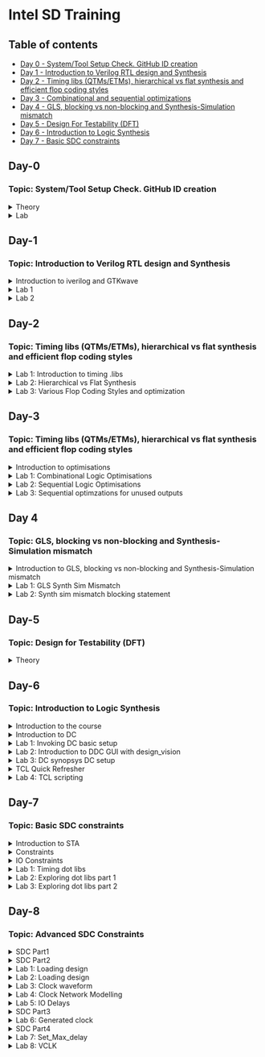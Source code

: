 # Intel SD Training

## Table of contents

* [ Day 0 - System/Tool Setup Check. GitHub ID creation ](https://github.com/nurnazahah/sd-training/blob/main/readme.md#day-0)
* [ Day 1 - Introduction to Verilog RTL design and Synthesis ](https://github.com/nurnazahah/sd-training/blob/main/readme.md#day-1)
* [ Day 2 - Timing libs (QTMs/ETMs), hierarchical vs flat synthesis and efficient flop coding styles ](https://github.com/nurnazahah/sd-training/blob/main/readme.md#day-2)
* [ Day 3 - Combinational and sequential optimizations ](https://github.com/nurnazahah/sd-training/blob/main/readme.md#day-3)
* [ Day 4 - GLS, blocking vs non-blocking and Synthesis-Simulation mismatch ](https://github.com/nurnazahah/sd-training/blob/main/readme.md#day-4)
* [ Day 5 - Design For Testability (DFT) ](https://github.com/nurnazahah/sd-training/blob/main/readme.md#day-5)
* [ Day 6 - Introduction to Logic Synthesis ](https://github.com/nurnazahah/sd-training/blob/main/readme.md#day-6)
* [ Day 7 - Basic SDC constraints](https://github.com/nurnazahah/sd-training/blob/main/readme.md#day-7)

## Day-0

### Topic: System/Tool Setup Check. GitHub ID creation

<details>
  <summary>Theory</summary>
 

### Theory

**What is package?**

It is the material that contains semiconductor device attached with a die using wire bonding. The chip is also correlated with the pads, core, macros and foundry IPs.

**Example of the package structure**

![image](https://user-images.githubusercontent.com/118953917/203911782-55c10619-7900-404e-9775-ef5f0ba97625.png)

**Pad**: surface mount of pins connected

**Core**: all NMOS and PMOS are in the core area

**Macros**: protocol to transfer data using simple codes and can be found online

**Foundry IPs**: has specific functionality and cannot be found online

###############################################################################################

**Communication of Software and Hardware**

Undergo synthesis process which convert software’s instructions in HLL to machine language in binary format

Software (HLL) -> System software (assembly language) -> Hardware (machine language)

![image](https://user-images.githubusercontent.com/118953917/203914970-87aa56d5-4e03-408d-8745-709810468620.png)

</details>

<details>
  <summary>Lab</summary>
 
### Lab
 
**Lab Result**

This is my first repository

![day0lab](https://user-images.githubusercontent.com/118953917/205441391-ee1d548a-1eb0-48d3-a22e-080881c0d0d9.JPG)
</details>


## Day-1 

### Topic: Introduction to Verilog RTL design and Synthesis
<details>
  <summary>Introduction to iverilog and GTKwave</summary>


### Introduction to iverilog and GTKwave

**What is simulator?**
* Tool used for checking design.

**What is RTL (Register Transfer Level)?**
* Implementation of the specifications where specifications need to be verified by simulating the design.
* Tool used: iVerilog

**Design**: Actual verilog code or the set of of verilog codes to meet the required specifications.

**Test bench**: Setup to apply stimulus/test vectors into the design to check its functionality as well as checking whether the design is obeying the required specifications or not.

**How simulator works?**
* Looks for changes in the input signals in which simulator is looking for changes in the values of the inputs.
* Output is evaluated based upon the changes in the input. If there is no change in the input, hence there is no change in the output.

![image](https://user-images.githubusercontent.com/118953917/205529453-f55fd8dc-02ba-4d61-8454-49294cf4c2fc.png)

*notes: Design may have one or more primary input/output. Test bench doesn't have primary input/output.

**iVerilog based simulation flow**

![image](https://user-images.githubusercontent.com/118953917/205529661-03507326-a34a-4a8e-8c28-f357ad5c721d.png)
</details>
  
<details>
  <summary>Lab 1</summary> 

**Lab 1 Introduction to iverilog and GTKwave**

Clone the github.
*	git clone https://github.com/kunalg123/sky130RTLDesignAndSynthesisWorkshop.git

![day1labintro](https://user-images.githubusercontent.com/118953917/205478289-f1f31100-d90c-42d8-ab91-404251bc7237.JPG)



**Lab 1 part 1**

**Scripting**

Change directory to verilog_files, make a compiler/driver takes the Verilog input and generate the output format.
*	iverilog good_mux.v tb_good_mux.v

Operating system that are executables, object code, and, in later systems, shared libraries.
*	./a.out

To view the output waveform of the design.
*	gtkwave tb_good_mux.vcd

![day1labpart1a](https://user-images.githubusercontent.com/118953917/205478292-37015dc0-e14f-4e31-91fe-8e3df12f4000.JPG)

**Output**

Output is fixed from 0 ns to 300 ns. When sel=0; the output is toggling and following input i0 which is 0. Whereas, when sel=1; the output is following i1 which is 1.

![day1labpart1](https://user-images.githubusercontent.com/118953917/205478290-20276c56-01f4-427e-a70d-2a2ad3acfdcc.JPG)



**Lab 1 part 2**

**Scripting to open GVIM**

To view the design and test bench RTL codes.
*	vim tb_good_mux.v -o good_mux.v

![day1labpart2vim](https://user-images.githubusercontent.com/118953917/205478288-b38d4f85-aa00-450a-a0ad-a8f67978de91.JPG)

**RTL code for design**
-	Multiplexer design codes.
-	If there is select (sel=1), the output design follows i1. If there is no select (sel=0), the output design follows i0.

![day1labpart2design](https://user-images.githubusercontent.com/118953917/205478285-dd6a5cd0-7994-4e97-b63b-b80663691645.JPG)

**RTL code for test bench**
-	Test bench instantiated the design. TB do not have primary inputs/outputs. 
-	Must dumping the VCD file and have a stimulus generator based upon the stated duration. 

![day1labpart2tb](https://user-images.githubusercontent.com/118953917/205478287-a7b8c191-4274-40a8-b4b1-a0c627ca6c92.JPG)


### Introduction to yosys and logic synthesis

**What is synthesizer?** 
* Tool used to convert RTL to netlist.
* Tool used: yosys

**yosys setup**


![image](https://user-images.githubusercontent.com/118953917/205531090-c5df6743-c213-4e69-b5e4-7964e31f721b.png)



**Logic synthesis flow**
1. RTL to gate level translation.
2. Design is converted to gates and connections are made between gates.
3. Given out as a file called netlist.

![image](https://user-images.githubusercontent.com/118953917/205530184-b02d1853-e943-446f-b7e1-8ddfeb446dea.png)
</details>
  
<details>
  <summary>Lab 2</summary> 

**Lab 2 Introduction to yosys and logic synthesis**

**Scripting**

To invoke yosys
* yosys

To import liberty files
*	read_liberty -lib ../my_lib/lib/sky130_fd_sc_hd__tt_025C_1v80.lib

To generate Verilog files of multiplexer.
*	read_verilog good_mux.v

Synthesize the required module
*	synth -top good_mux

![day1lab2part1a](https://user-images.githubusercontent.com/118953917/205480492-654d148a-fe13-4529-89ac-5aa4ee328d9f.JPG)

**Output**

![day1lab2part1b](https://user-images.githubusercontent.com/118953917/205480493-7ed726f9-69c3-4764-a3b5-0ab068172626.JPG)

To convert RTL file to the linked and specified gates design 
*	abc -liberty ../my_lib/lib/sky130_fd_sc_hd__tt_025C_1v80.lib

![day1lab2part1c](https://user-images.githubusercontent.com/118953917/205480494-e1d1f3b2-2dfb-473a-8a9f-a9168437f5ed.JPG)

* internal signal = 0
* input signal = 3
* output signal = 1

![day1lab2part1d](https://user-images.githubusercontent.com/118953917/205480497-5f429c27-c9ac-4a65-9dae-c35b530aed6c.JPG)

**Scripting to open graphical design**

To show the graphical version of the design 
*	show

![day1lab2part1e](https://user-images.githubusercontent.com/118953917/205480499-ee2bda13-5ba5-4380-824b-c200e99fd540.JPG)

**Output of multiplexer design**

![day1lab2part1f](https://user-images.githubusercontent.com/118953917/205480486-3565c43d-8652-40f6-a0ba-d4bd9bc399eb.JPG)

**Scripting to open netlist**

To write netlist
*	write_verilog good_mux_netlist.v

To view the codes 
*	!vim good_mux_netlist.v

![day1lab2part3a-script](https://user-images.githubusercontent.com/118953917/205480489-e9c6bb72-7b29-4b26-9604-c230f6b801be.JPG)

**Output**

*	Got lots of extra inputs 

![day1lab2part3a-op](https://user-images.githubusercontent.com/118953917/205480488-f0d0d2ce-7f0e-43b6-be12-5c21e5c6ca8b.JPG)

**Scripting to open netlist**

To create more simplified netlist
*	write_verilog -noattr good_mux_netlist.v

![day1lab2part3b-script](https://user-images.githubusercontent.com/118953917/205480491-0db37af3-2766-4e3f-b8f4-49354d3f9cb0.JPG)

**Output**

* The outputs are more simplified
*	Wire: connecting nets to each element
* Example:	

i0 = wire_0 = primary input

i1 = wire_1 = primary input

sel = wire_2 = primary input

y = wire_3 = primary output


![day1lab2part3b-op](https://user-images.githubusercontent.com/118953917/205480490-1e99dd0e-1c56-4b55-b651-e195a2518717.JPG)

</details>


## Day-2 

### Topic: Timing libs (QTMs/ETMs), hierarchical vs flat synthesis and efficient flop coding styles
<details>
  <summary>Lab 1: Introduction to timing .libs</summary> 

**Lab 1: Introduction to timing .libs**

>To view the gvim 
>> vim ../my_lib/lib/sky130_fd_sc_hd__tt_025C_1v80.lib 

>To turn off the syntax in gvim
>> :syn off

* Process: tt (typical average)
* Voltage: 1.80 V
* Temperature: 25°C

![day2lab1a](https://user-images.githubusercontent.com/118953917/205578983-1276c76a-be8e-4509-b3a3-dc3d4c373a72.JPG)

>To display the line number
>> :se nu

>To search specific words
>> /cell 

>To scan the specific words. Example: cell 
>> :g//

Identifying the structure of the cell

![day2lab1b](https://user-images.githubusercontent.com/118953917/205856602-25f0e698-b1ff-461d-8e89-dd00fb638a84.JPG)

>To split two vims vertically 
>> :vsp ../my_lib/verilog_model/sky130_fd_sc_hd.v

There are 2^5 = 32 possible inputs combinations of the design 

**Detailed information in vim**

![day2lab1c](https://user-images.githubusercontent.com/118953917/205851243-69ac4217-411a-461d-9aa3-87f6c007d624.JPG)

![day2lab1d](https://user-images.githubusercontent.com/118953917/205868197-77344994-1aa4-49fc-af46-181b7f65ad07.JPG)

![day2lab1e](https://user-images.githubusercontent.com/118953917/205868209-f02cb6ea-2b6b-4b25-99b7-f24515c4ea34.JPG)

>To search specific words
>> /cell .*and

>Split vertically to make comparisons
>> :vsp ../my_lib/verilog_model/sky130_fd_sc_hd.v

>Search for different types of flavours and inputs in the same cell
>> /and2_0

>> /and2_2

>> /and2_2

* The wider the cell, the greater the area, the larger the leakage power, resulting in less delay. Since it has small delay, it can operates faster.

* Contrarily, the narrower the cell, the smaller the area, the smaller the leakage power, resulting in more delay. Since it has small area, it only needs less power consumption.

![day2lab1f](https://user-images.githubusercontent.com/118953917/205929860-c9e146e9-d910-4abc-a65a-cbd8a59505f7.JPG)

</details>
  
<details>
  <summary>Lab 2: Hierarchical vs Flat Synthesis</summary> 

**Lab 2 Hierarchical vs Flat Synthesis**

>Open vim 
>> vim multiple_modules.v

![day2lab2a](https://user-images.githubusercontent.com/118953917/205945324-55bd0326-f8a5-4d03-a9ae-35fecba4d087.JPG)


>Invoke yosys, import liberty files, generate verilog file, synthesize module, convert RTL to gate design

>> yosys

>> read_liberty -lib ../my_lib/lib/sky130_fd_sc_hd__tt_025C_1v80.lib 

>> read_verilog multiple_modules.v

>> synth -top multiple_modules 

>> abc -liberty ../my_lib/lib/sky130_fd_sc_hd__tt_025C_1v80.lib 

>> show multiple_modules 

![day2labsnapshot](https://user-images.githubusercontent.com/118953917/206221522-0121818e-2323-45f1-b5ee-e4f90b282f58.JPG)

![day2lab2b](https://user-images.githubusercontent.com/118953917/205945334-4caede00-299d-491c-a7e0-39375bbe0cf0.JPG)

![day2lab2c](https://user-images.githubusercontent.com/118953917/205945612-b4ceba1a-0815-4e29-bfee-4997429f1674.JPG)

>Open and write netlist
>> write_verilog multiple_modules_hier.v 

>> write_verilog -noattr multiple_modules_hier.v 

![day2labsnapshot2](https://user-images.githubusercontent.com/118953917/206225754-05701bd7-5443-445d-aed8-8eb55e224e67.JPG)

>> !vim multiple_modules_hier.v 

*Notes: Scripting from instructor's video.

![day2lab2d](https://user-images.githubusercontent.com/118953917/206104807-8c01887a-463d-421c-8f15-a85f20bf1bf6.JPG)

*Notes: Scripting at my end

![day2lab2d1](https://user-images.githubusercontent.com/118953917/206105858-04b38d3a-5ddf-4936-b9ae-6f2c59e24ea1.JPG)

Why 2 inverter and NAND gates are constructed instead of OR gate? 

* Stacking PMOS of NAND gate is always bad since it has poor mobility.

* To improve the bad cell, the wider cell must be constructed to make a good logical effort. To compute the logical effort of a logic gate, pick transistor sizes
for it that make it as good at delivering output current as a standard inverter, and then tally up the input capacitance of each input signal.

![day2lab2e](https://user-images.githubusercontent.com/118953917/206087867-bfef5fef-2adf-47f2-a3c7-e9387a64525a.JPG)

>To flatten the design
>> flatten

>> write_verilog multiple_modules_flat.v 

>> write_verilog -noattr multiple_modules_flat.v 

![day2labsnapshot3](https://user-images.githubusercontent.com/118953917/206228210-253c783c-ab06-492c-a001-9e488cb1f726.JPG)

![day2labsnapshot2](https://user-images.githubusercontent.com/118953917/206226306-a7cb7e4b-198f-43b6-8cc3-b42bb7d60fe7.JPG)

>> !vim multiple_modules_flat.v 

>> :vsp multiple_modules_hier.v

>> show

* In hierarchy module, sub module 1 and sub module 2 is preserved.

* Whereas, in flattened module, it is a single netlist, we cannot see them. It has been flattened out. 

![day2lab2f](https://user-images.githubusercontent.com/118953917/206108677-5b6fd1ba-c0e2-45c1-9d65-5ae30b4a4159.JPG)

**Graphical circuit output**

![day2lab2g](https://user-images.githubusercontent.com/118953917/206109393-2adda35f-075f-4eb1-84f7-92358aa00aca.JPG)

![day2labsnapshot4](https://user-images.githubusercontent.com/118953917/206228219-fe0f4920-8508-46ba-a30a-16a5f3b29826.JPG)

>> synth -top sub_module1

![day2labsnapshot5](https://user-images.githubusercontent.com/118953917/206228224-a9440b9c-0b3d-4a87-87c9-28bcbdd08c02.JPG)

Why sub module synth is used?
* When we have multiple instances of the same module.

* To divide in corners. When the design is using a massive design, it is not doing a good job.

![day2lab2h](https://user-images.githubusercontent.com/118953917/206114375-27aaf964-105f-4116-b772-2f50f3cf9008.JPG)

 </details>
  
<details>
  <summary>Lab 3: Various Flop Coding Styles and optimization</summary> 

**Lab 3: Various Flop Coding Styles and optimization**

**Comparison of asynchronous-synchronous, asynchronous, synchronous set, and synchronous**

![day2lab3a](https://user-images.githubusercontent.com/118953917/206135645-d49bb437-a3cc-48a0-ab14-ecece5af6573.JPG)

>> iverilog dff_asyncres.v tb_dff_asyncres.v

>> ./a.out

>> gtkwave tb_dff_asyncres.vcd

![day2labsnapshot6](https://user-images.githubusercontent.com/118953917/206229906-ec0c32dc-e73e-45a9-9a0d-07cf1f2af180.JPG)

**Asynchronous output**

* Reset went low much before the clock. D is waiting for the clock to become "1" before it goes to "1" while output Q changes upon clock edge. Q is changing because of D. 

* The moment reset came from low to high, it was not waiting for the subsequent clock edge. The output Q will immediately went low. 

* Asynchronous behaviour is not awaiting for clock edge.

![day2lab3b-async](https://user-images.githubusercontent.com/118953917/206151237-1f37231a-32b4-4bcb-a267-84efd08eb881.JPG)

**Asynchronous_set output**

* The changes in the D pin trigger the output Q pin upon the changes of the clock edge.
 
* When set is high, the output Q will immediately went high irrespective to the clock edge. Q will remain high until set is toggle back to low.

![day2lab3b-asyncset](https://user-images.githubusercontent.com/118953917/206151248-4668c9dc-8af2-4eaf-a109-ad690b0acd98.JPG)

**Synchronous output**

* When reset is high, the output Q will go low subsequently upon the clock edge toggling. Q will remain low until reset is toggle back to low.
The output(q) will get trigger for each of the posedge clock

![day2lab3b-sync](https://user-images.githubusercontent.com/118953917/206151253-9bab416c-b665-410b-9f45-001837a711ea.JPG)

![day2labsnapshot7](https://user-images.githubusercontent.com/118953917/206230621-52ef6192-bf17-4e83-b4a6-c4f8d9fd299b.JPG)

>> read_liberty -lib ../my_lib/lib/sky130_fd_sc_hd__tt_025C_1v80.lib 

>> read_verilog dff_asyncres.v 

>> synth -top dff_asyncres 

>> dfflibmap -liberty ../my_lib/lib/sky130_fd_sc_hd__tt_025C_1v80.lib 

![day2labsnapshot8](https://user-images.githubusercontent.com/118953917/206231148-b9328505-72b6-4cbc-a9bd-610079ee6df8.JPG)

>> abc -liberty ../my_lib/lib/sky130_fd_sc_hd__tt_025C_1v80.lib 

![day2lab3c](https://user-images.githubusercontent.com/118953917/206190275-be479c10-3040-4011-b9b8-ff17cc2e7661.JPG)

**Asynchronous output**

![day2lab3d-async](https://user-images.githubusercontent.com/118953917/206196175-28336cc0-8a31-4097-a0ca-3486cf849db2.JPG)

**Asynchronous_set output**

![day2lab3d-asyncset](https://user-images.githubusercontent.com/118953917/206196162-2ef4b434-8731-4138-8b8f-062878151528.JPG)

**Synchronous output**

![day2lab3d-sync](https://user-images.githubusercontent.com/118953917/206196172-869cfea8-cf91-4d28-9ea7-12d6f051ca2a.JPG)

Why there is no set/reset pin in flip flop?

*Notes: The explaination figure is taken from the instructor's video.

![day2lab3e](https://user-images.githubusercontent.com/118953917/206197685-b429be30-5e18-4473-8cc0-6c6be62521a7.JPG)

>> vim mult_*.v -o 

or

>> cat mult_*.v

![day2lab3f](https://user-images.githubusercontent.com/118953917/206202801-e03a746e-0e99-4391-baee-b6916a2e4a57.JPG)

>> yosys

>> read_liberty -lib ../my_lib/lib/sky130_fd_sc_hd__tt_025C_1v80.lib 

>> read_verilog mult_2.v

>> synth -top mul2

![day2labsnapshot9](https://user-images.githubusercontent.com/118953917/206231907-a80b18f5-a2e1-48d3-ba83-fb21f0ef31fe.JPG)

>> abc -liberty ../my_lib/lib/sky130_fd_sc_hd__tt_025C_1v80.lib 

>> show

![day2lab3g](https://user-images.githubusercontent.com/118953917/206206370-5364de09-32a3-4296-bb50-3d51f15fd47b.JPG)

*Notes: the figure at the left is taken from the instructor's video.

![day2lab3h](https://user-images.githubusercontent.com/118953917/206206375-5e37d68a-078c-488c-b4a2-79801a68fd44.JPG)

**Special case**

>> yosys

>> yosys> read_liberty -lib ../my_lib/lib/sky130_fd_sc_hd__tt_025C_1v80.lib 

>> read_verilog mult_8.v 

>> synth -top mult8

![day2labsnapshot10](https://user-images.githubusercontent.com/118953917/206232431-8c004752-6d52-4921-a080-9aeb5f261db2.JPG)

>> abc -liberty ../my_lib/lib/sky130_fd_sc_hd__tt_025C_1v80.lib 

>> show

>> write_verilog -noattr mult8_net.v 

* Requires no hardware for special case since we can just rewiring the signal. 

* Any standard cell is not required to acquire the logic functionality.

*Notes: the figure at the top is taken from the instructor's video.

![day2lab3i](https://user-images.githubusercontent.com/118953917/206213266-f33aa64a-7ad8-4d5c-a2f0-f22816f1445a.JPG)
</details>
 

## Day-3


### Topic: Timing libs (QTMs/ETMs), hierarchical vs flat synthesis and efficient flop coding styles

<details>
  <summary>Introduction to optimisations</summary> 

#### Introduction to optimisations

Combinational logic optimisation
* To squeeze the logic to get the most optimised design in terms of Area and Power saving.
* Constant propagation technique used: Direct optimisation.
* Boolean logic optimisation technique: K-map and Quine McKluskey.

*Notes: Circuit diagram is taken from instructor's video.
![day3lab1a](https://user-images.githubusercontent.com/118953917/206355330-fdaec931-c9f2-49f2-9cb8-3e87eb3a6b01.JPG)

![day3lab1b](https://user-images.githubusercontent.com/118953917/206356348-7c897af2-e544-4eb7-946f-67271949fb23.JPG)

Sequential logic optimisation
* Basic: Sequential constant propagation. **will be covered in the lab**
* Advanced: State optimisation, retiming, and sequential logic cloning (floor plan aware synthesis). **not covered in the lab**

Sequential constant
* When RST is applied, Q = 0.
* When there is no RST applied, Q = 0 because D = 0.
* Q will always be 0 whether RST or clock is being applied or not. 

*Notes: This is example of sequential constant.

![day3lab1c](https://user-images.githubusercontent.com/118953917/206372398-19416e10-8f26-43ce-92b8-7514a7cd1b01.JPG)

* When set is applied, Q = 1.
* When there is not set applied and there is a clock, Q = 0. 
* Q can be both value 0 and 1 depending on the set situation.
* Cannot simply assume Q = set because Q will toggle for the next clock period cycle. For example, when set is going from '1' to '0', the output Q will wait for the next positive clock cycle to be '1' before toggling from '1' to '0'. Q is waiting for the clock to become '0' in Q.

*Notes: This is example of not sequential constant.
* This flop cannot be optimised, it must be retained. The sequential logic cannot be propagated and should be retained.
* To make the flop be sequential, the output Q will be always be a constant value whether rst or clock or any other thing are applied.

![day3lab1d](https://user-images.githubusercontent.com/118953917/206372423-7917ac79-ada9-4885-be3e-530dd1d6faee.JPG)

State optimisation, retiming, and sequential logic cloning
* State optimisation: Optimisation of unused state.
* Cloning (Physical aware): clock-gate (a special gate in the clock tree that switches of the clock signal to a number of flip-flops to save power when they are not needed) is duplicated so that one clock-gate driving, for example, 40 flip-flops can be "cloned" to become 2 clock-gates driving 20 flip-flops each.
* Retiming: a technique for optimizing sequential circuits. It repositions the registers in a circuit leaving the combinational portion of circuitry untouched. The objective of retiming is to find a circuit with the minimum number of registers for a specified clock period.

![day3lab1e](https://user-images.githubusercontent.com/118953917/206386303-6b5a0417-de0c-4f40-afca-cb20ed45878d.JPG)
 
 </details>
  
<details>
  <summary>Lab 1: Combinational Logic Optimisations</summary> 

#### Lab 1: Combinational Logic Optimisations

>> ls *opt_check* 

>> !gvim opt_check.v

>> !gvim opt_check2.v

>> !gvim opt_check3.v

>> !gvim opt_check4.v

![day3lab1f](https://user-images.githubusercontent.com/118953917/206479526-391ae3fe-5bc5-447f-9290-4d2e670be9de.JPG)

>> yosys

>> read_liberty -lib ../my_lib/lib/sky130_fd_sc_hd__tt_025C_1v80.lib 

>> read_verilog opt_check.v

>> synth -top opt_check

>> opt_clean -purge

>> abc -liberty ../my_lib/lib/sky130_fd_sc_hd__tt_025C_1v80.lib 

![day3lab1g](https://user-images.githubusercontent.com/118953917/206456146-a2f707e4-1af4-42ab-bb70-91ba7aacd8ee.JPG)

>> show

![day3lab1h](https://user-images.githubusercontent.com/118953917/206459637-5b71b4bf-14df-469e-9ff4-c83eac82515f.JPG)
![day3lab1i](https://user-images.githubusercontent.com/118953917/206479602-5b84f7c9-b0b7-40c4-b0d7-078fed6f9e08.JPG)


>> ls *multiple_module_opt*

>> gvim multiple_module_opt.v

>> yosys

>> read_liberty -lib ../my_lib/lib/sky130_fd_sc_hd__tt_025C_1v80.lib 

>> read_verilog multiple_module_opt.v

>> synth -top multiple_module_opt

>> flatten

>> opt_clean -purge

>> abc -liberty ../my_lib/lib/sky130_fd_sc_hd__tt_025C_1v80.lib 

>> show

multiple_module_opt

![day3lab2l](https://user-images.githubusercontent.com/118953917/206708545-ce9576d2-fe97-4b98-818d-67cb921dd5f7.JPG)

multiple_module_opt2

![day3lab2m](https://user-images.githubusercontent.com/118953917/206708534-e7a7330b-fa5c-4cac-bf1f-f2bcb32e8c72.JPG)

 </details>
  
<details>
  <summary>Lab 2: Sequential Logic Optimisations</summary> 

#### Lab 2: Sequential Logic Optimisations

>> gvim dff_const1.v -o dff_const2.v

![day3lab2a](https://user-images.githubusercontent.com/118953917/206494320-917050c2-08b2-46e4-93f0-3ca71dd9145b.JPG)

>> iverilog dff_const1.v tb_dff_const1.v

>> ./a.out

>> gtkwave tb_dff_const1.vcd

![day3lab2b](https://user-images.githubusercontent.com/118953917/206495551-ca56a6ab-4045-478c-bb95-5e0d5cdd7214.JPG)

![day3lab2e](https://user-images.githubusercontent.com/118953917/206611412-0acdc45a-ee64-48f3-9d8c-466446f1ad34.JPG)

![day3lab2f](https://user-images.githubusercontent.com/118953917/206614858-48e7f4ba-fba1-4616-af6f-99ea8f1f3c5c.JPG)

![day3lab2h](https://user-images.githubusercontent.com/118953917/206616872-327adf53-23ee-4675-9abe-983595097cae.JPG)

>> yosys

>> read_liberty -lib ../my_lib/lib/sky130_fd_sc_hd__tt_025C_1v80.lib 

>> read_verilog dff_const1.v

>> synth -top dff_const1

>> dfflibmap -liberty ../my_lib/lib/sky130_fd_sc_hd__tt_025C_1v80.lib 

>> abc -liberty ../my_lib/lib/sky130_fd_sc_hd__tt_025C_1v80.lib 

>> show

![day3lab2c](https://user-images.githubusercontent.com/118953917/206499671-15d3b757-4b66-42f5-b05f-3fad2c2afb2f.JPG)

For dff_const1, it does inferred DFF, while for dff_const2, it does not inferred anything. 

![day3lab2d](https://user-images.githubusercontent.com/118953917/206605673-f9608abc-3ce2-4ba6-b6f8-0aca142799ed.JPG)

![day3lab2i](https://user-images.githubusercontent.com/118953917/206620003-c6c10f52-e7c4-449e-9f22-01a09ec53c26.JPG)

![day3lab2j](https://user-images.githubusercontent.com/118953917/206619992-7b4a6e69-7769-43b6-a1c3-c986c1d346a0.JPG)

![day3lab2k](https://user-images.githubusercontent.com/118953917/206620000-8254049a-3fdf-497d-a026-d3d04a3899da.JPG)

 </details>
  
<details>
  <summary>Lab 3: Sequential optimzations for unused outputs</summary> 

#### Lab 3: Sequential optimzations for unused outputs

Unused output optimisation

>> yosys

>> read_liberty -lib ../my_lib/lib/sky130_fd_sc_hd__tt_025C_1v80.lib 

>> read_verilog counter_opt.v

>> synth -top counter_opt

>> dfflibmap -liberty ../my_lib/lib/sky130_fd_sc_hd__tt_025C_1v80.lib 

>> abc -liberty ../my_lib/lib/sky130_fd_sc_hd__tt_025C_1v80.lib 

>> show

![day3lab3a](https://user-images.githubusercontent.com/118953917/206634003-09270394-1a2b-4734-9f6a-6f0b4b8ae743.JPG)

![day3lab3b](https://user-images.githubusercontent.com/118953917/206633997-8e29b57b-536c-44a3-8359-9e4807365693.JPG)

>> cp counter_opt.v counter_opt2.v

>> gvim counter_opt2.v -> write Q value inside gvim

>> :wa! or :wq to save work

> open yosys and do the same steps as before

>> synth -top counter_opt

![day3lab3c](https://user-images.githubusercontent.com/118953917/206652215-e90e344e-65db-4936-8977-0e0b92fc1075.JPG)
 </details>


## Day 4

### Topic: GLS, blocking vs non-blocking and Synthesis-Simulation mismatch

<details>
  <summary>Introduction to GLS, blocking vs non-blocking and Synthesis-Simulation mismatch</summary> 

#### Introduction to GLS, blocking vs non-blocking and Synthesis-Simulation mismatch

What is Gate Level Simulation (GLS)?

* Running the test bench with netlist as Design Under Test (DUT).
* Netlist is logically same as RTL code - same test bench will allign with the design.

Why GLS?

* Verify the logical correctness of design after synthesis.
* Ensuring the timing of the design is met - for this GLS needs to be run with delay annotation.

GLS using iverilog

*Notes: Mindmap is taken from instructor's video.

![day4labintroa](https://user-images.githubusercontent.com/118953917/206889766-5e90e4dc-1a2a-48ba-82c0-440d9c2a13cf.JPG)

*Notes: Example is taken from instructor's video.

![day4labintroB](https://user-images.githubusercontent.com/118953917/206892298-58e8e0c8-fa62-4660-9bf0-0f271a3f96d6.JPG)

Synthesis simulation mismatch

* Missing sensitivity list.
* Blocking vs non-blocking assignments.
* Non standard verilog coding.

Simulator works based on activity where output will change based upon the changes in input. If there is no activity, output will not change at all. 

*Notes: Example is taken from instructor's video.

![day4labintroc](https://user-images.githubusercontent.com/118953917/206893907-72c992b3-22a9-4916-b429-c9877f3d4aa1.JPG)

**Blocking and non-blocking statements in verilog**

**Inside always block**

= : Bocking

* Executes the statements in the order it is written.
* So, the first statement is evaluated before the second statement.

<= : Non-blocking

* Executes all the Right Hand Side (RHS) when always block is entered and assigns to Left Hand Side (LHS).
* Parallel evaluation. 

Caveats with blocking statements

*Notes: Example is taken from instructor's video.

![day4labintrod](https://user-images.githubusercontent.com/118953917/206893381-678189a6-58fc-46ec-883c-68ef1c17a8c1.JPG)

![day4labintroe](https://user-images.githubusercontent.com/118953917/206893870-a8421413-8d09-4017-9738-c667fd4a17c4.JPG)

</details>
  
<details>
  <summary>Lab 1: GLS Synth Sim Mismatch</summary> 

#### Lab 1: GLS Synth Sim Mismatch

>> gvim ternary_operator_mux.v -o bad_mux.v -o good_mux.v 

**Ternary operator**

Example: assign y = sel?i1:i0

![day4lab1a](https://user-images.githubusercontent.com/118953917/206908420-a951d8ff-4fd9-4750-8d92-7550b705e0fe.JPG)

>> iverilog ternary_operator_mux.v tb_ternary_operator_mux.v

>> ./a.out

>> gtkwave tb_ternary_operator_mux.vcd

When sel = 0, the output Y follows input i0. Whereas, when sel = 1, Y follows input i0.

![day4lab1b](https://user-images.githubusercontent.com/118953917/206908435-e8004b40-240e-47c9-a44d-8f6eaa9e6739.JPG)

>> yosys

>> read_liberty -lib ../my_lib/lib/sky130_fd_sc_hd__tt_025C_1v80.lib 

>> read_verilog ternary_operator_mux.v

>> synth -top ternary_operator_mux

>> abc -liberty ../my_lib/lib/sky130_fd_sc_hd__tt_025C_1v80.lib 

>> write_verilog -noattr ternary_operator_mux_net.v 

>> show 

![day4lab1c](https://user-images.githubusercontent.com/118953917/206908445-2fb1e440-75ad-4d4c-80fc-f65a0c855d0a.JPG)

>> iverilog ../my_lib/verilog_model/primitives.v  ../my_lib/verilog_model/sky130_fd_sc_hd.v ternary_operator_mux_net.v tb_ternary_operator_mux.v

>> ./a.out

>> gtkwave tb_ternary_operator_mux.vcd 

![day4lab1d](https://user-images.githubusercontent.com/118953917/206908455-ee27b998-7872-43be-afa5-a3e78081f96d.JPG)

![day4lab1e](https://user-images.githubusercontent.com/118953917/206908470-50e59616-13df-4a22-9865-d16bce93badf.JPG)


**Bad mux**

>> iverilog bad_mux.v tb_bad_mux.v 

>> ./a.out

>> gtkwave tb_bad_mux.vcd

**Synthesis simulation mismatch**

>> iverilog ../my_lib/verilog_model/primitives.v  ../my_lib/verilog_model/sky130_fd_sc_hd.v bad_mux_net.v tb_bad_mux.v

>> ./a.out

>> gtkwave tb_bad_mux.vcd 



>> read_verilog bad_mux.v

>> synth -top bad_mux

>> abc -liberty ../my_lib/lib/sky130_fd_sc_hd__tt_025C_1v80.lib 

>> write_verilog -noattr bad_mux_net.v 

>> show


**Bad mux**

When there is activity on select, the inputs and output is toggling because it is depending on select.
* When select is low, i0 should be high based on the actual behavior of multiplexer. But, in this case, i0 is low because select is low (there is no activity in select).
* Whereas, when select is high, there is activity on select. Theoretically, i1 should be high and i0 should be low. But in bad mux, both inputs i0 and i1 is high since there is activity on select.
* Only when select is changing, the output Y is also changing based upon the select.

**Synthesis simulation mismatch**

The output Y is following both inputs i0 and i1 depending on select.
* When select is low, the output is following i0.
* Whereas when select is high, the output is following i1.


![day4lab1f](https://user-images.githubusercontent.com/118953917/206908481-a16c2c0f-c359-4482-bc26-667c1d6dac7e.JPG)

</details>
  
<details>
  <summary>Lab 2: Synth sim mismatch blocking statement</summary> 
                                         
#### Lab 2: Synth sim mismatch blocking statement

>> gvim blocking_caveat.v

>> iverilog blocking_caveat.v tb_blocking_caveat.v

>> ./a.out

>> gtkwave tb_blocking_caveat.vcd 

![day4lab2a](https://user-images.githubusercontent.com/118953917/206908531-668b8cf0-131a-40b7-a450-7d2217e154f2.JPG)

>> read_verilog blocking_caveat.v

>> synth -top blocking_caveat

>> abc -liberty ../my_lib/lib/sky130_fd_sc_hd__tt_025C_1v80.lib 

>> write_verilog -noattr blocking_caveat_net.v

>> show

![day4lab2b](https://user-images.githubusercontent.com/118953917/206908538-b6def2eb-dbc3-4b9a-9e71-77935769ccd2.JPG)

>> iverilog ../my_lib/verilog_model/primitives.v  ../my_lib/verilog_model/sky130_fd_sc_hd.v blocking_caveat_net.v tb_blocking_caveat.v

>> ./a.out

>> gtkwave tb_blocking_caveat.vcd 

![day4lab2c](https://user-images.githubusercontent.com/118953917/206908549-ffe180e3-22e8-4088-a58e-79ac7255f582.JPG)
</details>
                                         
                                         
## Day-5
                                        

### Topic: Design for Testability (DFT)
</details>
  
<details>
  <summary>Theory</summary> 
                                         

![day5lab1a](https://user-images.githubusercontent.com/118953917/207813102-6edfd30b-864e-4dae-a1db-bf4eff618a24.jpg)

![day5lab1b](https://user-images.githubusercontent.com/118953917/207813106-cb877103-3856-4aa2-9450-fa35ed0bd670.jpg)

![day5lab1c](https://user-images.githubusercontent.com/118953917/207813111-51b1753f-7332-4acd-bf60-3eff0c563bd6.jpg)

![day5lab1d](https://user-images.githubusercontent.com/118953917/207813118-f930654f-3d77-4f67-a160-9fef6cb811b2.jpg)

![day5lab1e](https://user-images.githubusercontent.com/118953917/207813123-3a2a8bd8-dbf7-41a6-8da4-e4be9d6bff55.jpg)

![day5lab1f](https://user-images.githubusercontent.com/118953917/207813084-283beaa4-2b16-49e5-8aff-a45eb18a6faf.jpg)

![day5lab1g](https://user-images.githubusercontent.com/118953917/207813089-4ca1a08f-88f5-4848-bb12-52d4dda2575d.jpg)

![day5lab1h](https://user-images.githubusercontent.com/118953917/207813091-6f5503ab-ef9b-43a8-985c-bf80030a728b.jpg)

![day5lab1i](https://user-images.githubusercontent.com/118953917/207813093-acf01c53-82db-410c-8bf9-b1002a451019.jpg)

![day5lab1j](https://user-images.githubusercontent.com/118953917/207813096-8ffbe723-1e2b-44ee-ac7d-9434eb65822c.jpg)
</details>

## Day-6

### Topic: Introduction to Logic Synthesis

<details>
  <summary>Introduction to the course</summary>
 

### Introduction to the course
  
**Tools used**
* iVerilog: for verilog compilation and simulation
* gtkwave: for viewing the simulation output
* Synopsys design compiler: for logic synthesis
* skywater 130nm library
  
**Pre-requisites**
* Digital electronics
* Boolean algebra
* Verilog Hardware Description Level (HDL) coding 
* Idea of basic synthesis


**What to expect from the course?**
* Understand various steps involved in Digital Logic Synthesis
* Understand and write Synopsis Design Constrants (SDC) for the given module
* Perform synthesis and write out netlist using design compiler
* Generate and analyze the synthesis reports/STA reports
  
**Basics of digital logic design and synthesis**
* Digital logic: including switching function, and automation and decision making
* Behavioral model of the design written in HDL: using VHDL and verilog
  

![day6lab1a](https://user-images.githubusercontent.com/118953917/208397228-54fb7390-6628-48b6-a0cb-cb1261a9d4c7.jpg)
![day6lab1b](https://user-images.githubusercontent.com/118953917/208397248-154bc6cb-def8-438f-abe3-aa0a65d91014.jpg)

  
**Synthesis**
* RTL to gate level translation
* The design is converted into gates and the connections are made between the gates
* This is given out as a file called netlist
  
**What is .lib?**
* Collection of logical modules
* Includes basic logic gates like AND, OR, NOT, etc.
* Different flavors of the same gate
  

  ![day6lab1c](https://user-images.githubusercontent.com/118953917/208397598-1439cc60-2aba-4b9f-bbad-657a1d1dc4da.jpg)
  
Why different flavours of gate is needed?
* Combinational delay in logic path determines the maximum speed of operation of digital logic circuit
* So, we need cells that work faster to make Tcombi small


  ![day6lab1d](https://user-images.githubusercontent.com/118953917/208397629-eb571fb2-3cab-4509-8fb6-dfd46b1be8a0.jpg)
  
Why we need slow cells?
* To ensure there are no "HOLD" issues at DFF_B, we need cells that work slowly
* Hence, we need cells that work fast to meet the required performance and we need cells that work slow to meet HOLD
* The collection forms the .lib
  

  ![day6lab1e](https://user-images.githubusercontent.com/118953917/208397662-fc00fd56-8b85-4cee-808d-f8d9ad62d630.jpg)
  
**Selection of Cells**
* Need to guide the synthesizer to select the flavour of the cells that is optimum for the implementation of logic circuit
* More use of faster cells in bad circuit in terms of Power and Area
* More use of slower cells in sluggish circuit where it may not meet the performance needed
* The guidance offered to the synthesizer -> Constraints
  
**Synthesis illustration**

The circuit on the right is created from RTL using the gates available in the .Lib and given out as netlist
  

  ![day6lab1f](https://user-images.githubusercontent.com/118953917/208397692-66e2ffac-28b6-4861-8724-557b6923503d.jpg)
  
**Logic synthesis basics**
  
Notes: Example is taken from instructor's video


  ![day6lab1g](https://user-images.githubusercontent.com/118953917/208397735-a291b233-b804-47a8-b6a8-6859f50f7981.jpg)
  
**What to achieve in logic synthesis?**

  Working digital logic circuit is: 
* Logically correct
* Electrically correct
* Timing met

To give more delay to the circuit to meet setup/hold time, add buffers. However, additional buffers to meet hold, will add additional area. 
  
How to decide for the correct implementation of the design?
-> By using constraints
  * Constraints are the guide to the synthesizer to pick the correct library cells which is most appropriate for the design
  * The illustrations are picked based on the needs
</details>
  
<details>
  <summary>Introduction to DC</summary>
 

### Introduction to Design Compiler (DC)

**What is DC?**
* Design Compiler (DC): Synthesis tool targeted for ASIC design flow from Synopsys.
* Features of DC: 
 
  -> Established as a premium synthesis tool across semiconductor industry.
  
  -> Interoperability with various backend tools from Synopsys.
  
  -> Has the ability to perform DFT Scan stitch.
  
  -> Can handle huge designs with extreme complexity and provide very good Quality of Results (QoR).
  
  
**Common Terminologies associated with DC**
* Synopsis Design Constraints (SDC): Industry standard that is used across Electronic Design Automation (EDA) implementation tools. These are the design constraints which are supplied to DC to enable appropriate optimization suitable for achieving the best implementation.
* .Lib: Design library whicb contains the standard cells.
*DB: Same as .lib but in a different format. DC understands libraries in .db format.
* DDC: Synopsys proprietary format for storing the design information. DC can write out and read in DDC.
* DESIGN: RTL files which has the behavioral model of the design.
  
**Synopsys Design Constraints (SDC) format**
* Design intent in terms of timing, power and area constraints.
* Supported by different EDA tools across semiconductor industry.
* SDC is based on Tool Command Language (TCL).
  
**DC Setup**

  ![day6lab1h](https://user-images.githubusercontent.com/118953917/208397835-39698526-7852-4c02-96c3-03faa67aac11.jpg)
  
**Implementation flow of ASIC**

  Steps in converting RTL to the physical database (GDS format).


  ![day6lab1i](https://user-images.githubusercontent.com/118953917/208401949-378ad2bf-7629-4ffd-b903-a63c67810002.jpg)

  DC Synthesis Flow

  ![day6lab1j](https://user-images.githubusercontent.com/118953917/208399163-243a0652-8480-4e7f-b20b-e83201befc67.jpg)
 
</details>
  
<details>
  <summary>Lab 1: Invoking DC basic setup</summary>
 

### Lab 1: Invoking DC basic setup

>> Invoke DC setup
  
> git clone https://github.com/kunalg123/sky130RTLDesignAndSynthesisWorkshop.git
  
> cd sky130RTLDesignAndSynthesisWorkshop/
  
> /p/hdk/pu_tu/prd/sams/mig76_wlw/setup/enter_p31 -cfg ip76p31r08hp7rev03 -ov ./



 ![day6lab2a1](https://user-images.githubusercontent.com/118953917/208399987-8d9285f4-2de4-409c-9c63-a33ccfa342f5.jpg)

.lib file location

  ![day6lab2a2](https://user-images.githubusercontent.com/118953917/208400030-9671d0ab-f3c3-4f93-99b7-9a25bb7db368.jpg)

> gvim sky130_fd_sc_hd__tt_025C_1v80.lib
  
> :syn off


  ![day6lab2b](https://user-images.githubusercontent.com/118953917/208400087-79079ea8-cbb5-451b-ae25-dc85146735b1.jpg)
  
> csh
  
> dc_shell


  ![day6lab2c1](https://user-images.githubusercontent.com/118953917/208400490-1c52f66b-b17e-48a0-84f3-9dc717f10abc.jpg)

> echo $target_library
  
> echo $link_library


  ![day6lab2c2](https://user-images.githubusercontent.com/118953917/208400514-4699ec22-4aa8-409f-bf92-2020511f68fb.jpg)

>> exit dc_shell and open gvim
  
> gvim DC_WORKSHOP/verilog_files/lab1_flop_with_en.v


  ![day6lab2d](https://user-images.githubusercontent.com/118953917/208400571-ee4bc5a8-6833-4551-8764-cb26aa07333d.jpg)
  
>> Invoke dc_shell 
  
> read_verilog DC_WORKSHOP/verilog_files/lab1_flop_with_en.v
  
> write -f verilog -out lab1_net.v
  
> sh gvim lab1_net.v


  ![day6lab2e](https://user-images.githubusercontent.com/118953917/208400606-c8fb67eb-d67c-40ac-98ff-69b48633ab42.jpg)
  
> read_db DC_WORKSHOP/lib/sky130_fd_sc_hd__tt_025C_1v80.db
  
> write -f verilog -out lab1_net.v
  
> sh gvim lab1_net.v


  ![day6lab2f](https://user-images.githubusercontent.com/118953917/208400650-8263cd08-2928-49b7-98b4-ca451dad1ccf.jpg)
  
> echo $link_library
  
> echo $target_library
  
> set target_library /nfs/png/disks/png_mip_gen6p9ddr_0032/nazahah/lab/sky130RTLDesignAndSynthesisWorkshop/DC_WORKSHOP/lib/sky130_fd_sc_hd__tt_025C_1v80.db
  
> set link_library {* /nfs/png/disks/png_mip_gen6p9ddr_0032/nazahah/lab/sky130RTLDesignAndSynthesisWorkshop/DC_WORKSHOP/lib/sky130_fd_sc_hd__tt_025C_1v80.db}
  
> link
  
> compile
  
> write -f verilog -out lab1_net.v
  
> sh gvim lab1_net.v
  

  ![day6lab2g](https://user-images.githubusercontent.com/118953917/208400680-3ef83f6d-f0ca-4341-aae5-5b97c96487fe.jpg)

</details>
  
<details>
  <summary>Lab 2: Introduction to DDC GUI with design_vision</summary>
 

### Lab 2: Introduction to DDC GUI with design_vision

>> Invoke GUI format of DC
  
> csh
  
> design_vision


  ![day6lab3a](https://user-images.githubusercontent.com/118953917/208400716-0832952a-1418-497c-98c9-780c8210187a.jpg)
  
> write -f ddc -out lab1.ddc
  

  ![day6lab3b](https://user-images.githubusercontent.com/118953917/208400893-12bee07a-6420-4933-8c74-ad2ff7da256d.jpg)
  
> design_vision > read_ddc lab1.ddc (loaded in one terminal)
  
> design_vision> read_verilog DC_WORKSHOP/verilog_files/lab1_flop_with_en.v (open in another terminal)
  

  ![day6lab3c](https://user-images.githubusercontent.com/118953917/208400932-87d31281-6818-4700-88a5-3a0234332495.jpg)
  
Schematic design output
  

  ![day6lab3d](https://user-images.githubusercontent.com/118953917/208401027-aabec6f2-1273-4534-b92e-a23bbea0089e.jpg)

</details>
  
<details>
  <summary>Lab 3: DC synopsys DC setup</summary>
 

### Lab 3: DC synopsys DC setup
  
>> Steps to invoke dc_shell everytime we need to reopen dc_shell
  
> cd /nfs/png/disks/png_mip_gen6p9ddr_0032/nazahah/lab/sky130RTLDesignAndSynthesisWorkshop/
  
> /p/hdk/pu_tu/prd/sams/mig76_wlw/setup/enter_p31 -cfg ip76p31r08hp7rev03 -ov ./
  
> csh
  
> dc_shell
  
> set target_library /nfs/png/disks/png_mip_gen6p9ddr_0032/nazahah/lab/sky130RTLDesignAndSynthesisWorkshop/DC_WORKSHOP/lib/sky130_fd_sc_hd__tt_025C_1v80.db
  
> set link_library {* target_library}
  
> echo $target_library
  
> echo $link_library


  ![day6lab4a](https://user-images.githubusercontent.com/118953917/208401082-41810d7b-dca9-4271-bbd2-1d4f27924cd7.jpg)
  
>> Preconfigure at home directory and file name is .synopsys_dc.setup
  
> pwd -> to ensure it is at the home directory
  
> gvim .synopsys_dc.setup -> ensure the file name is as stated
  
>> Insert the contents inside gvim
  
> set target_library /nfs/png/disks/png_mip_gen6p9ddr_0032/nazahah/lab/sky130RTLDesignAndSynthesisWorkshop/DC_WORKSHOP/lib/sky130_fd_sc_hd__tt_025C_1v80.db
  
> set link_library {* target_library}
  
>> Save and exit gvim
  
> :wq


  ![day6lab4b](https://user-images.githubusercontent.com/118953917/208401111-3ec2e644-451f-40ef-ba06-6b758b273c94.jpg)
  
>> Open dc_shell and display the output
  
> echo $target_library
  
> echo $link_library
  

  ![day6lab4c](https://user-images.githubusercontent.com/118953917/208401142-da2d1d55-e49c-42d3-9c55-411a36a237b4.jpg)

</details>
  
<details>
  <summary>TCL Quick Refresher</summary>
 

### TCL Quick Refresher

Advanced synthesis and STA using DC - TCL quick refresher
  
**TCL: Quick refresher**
  
* set 
  
  -> Used for creating/assigning values and storing information in variables
  
  -> Example: set a 5 --> a = 5
  
  -> set a [expr $a + $b] --> a = a + b
  
Note: square brackets [] are used for nesting the commands in TCL 
  
Notes: Example is taken from instructor's video
  

  ![day6lab5a](https://user-images.githubusercontent.com/118953917/208401199-4a32e760-56d2-41be-910f-deead81fe976.jpg)

**While loop**

Notes: Example is taken from instructor's video
  

  ![day6lab5b](https://user-images.githubusercontent.com/118953917/208401225-1e213365-e1d4-4e6f-b3e1-69f3ec30f403.jpg)
  
**For loop**

Notes: Example is taken from instructor's video
  

  ![day6lab5c](https://user-images.githubusercontent.com/118953917/208401247-12900240-0773-4f0a-a295-68fcff375432.jpg)

**Foreach in TCL**
  
Notes: Example is taken from instructor's video
  

  ![day6lab5d](https://user-images.githubusercontent.com/118953917/208401275-d94ab6f1-a9d6-451b-8d33-35f2d341cc3b.jpg)
  
**DC specific**
  
Notes: Example is taken from instructor's video
  

  ![day6lab5e](https://user-images.githubusercontent.com/118953917/208401299-0e0ed95c-59fa-4cc6-be77-454a942cb431.jpg)
  
</details>
  
<details>
  <summary>Lab 4:  TCL scripting</summary>
 

### Lab 4:  TCL scripting
  
>> Invoke dc_shell and try simple command in tcl scripting
  
> set i 0
  
> echo $i
  
> incr i
  
> echo $i 

**For loop**
  

  ![day6lab6a](https://user-images.githubusercontent.com/118953917/208401335-5e00a069-7a83-45bb-83f8-80c3ba67c2d2.jpg)
  
**While loop**
  

  ![day6lab6b](https://user-images.githubusercontent.com/118953917/208401355-bde4791c-60fc-4976-aacd-fe66af6c394f.jpg)
  
**Foreach loop**
  

  ![day6lab6c](https://user-images.githubusercontent.com/118953917/208401376-ae485660-2a5e-4e4b-be22-59fcddf41412.jpg)
  
**Foreach in collection**
  

  ![day6lab6d](https://user-images.githubusercontent.com/118953917/208401416-59907eba-3d11-46b1-aca1-46f989054374.jpg)
  

  ![day6lab6e](https://user-images.githubusercontent.com/118953917/208401453-67d6b045-9212-47b3-a8d2-65e6c5303748.jpg)
  
Another way to run the TCL script is by sourcing the gvim file using tcl scripting
> sh gvim myscript.tcl


![day6lab6f](https://user-images.githubusercontent.com/118953917/208401489-fb572ed7-8c29-445a-a6fa-82f513660a3d.jpg)
</details>

  
  
## Day-7

### Topic: Basic SDC constraints

<details>
  <summary>Introduction to STA</summary>
 

### Introduction to Static Timing Analysis (STA)

**Advanced Synthesis and STA using Design Compiler**

**STA Basics**

**Maximum and Minimum Delay Constraints**

![day7lab1a](https://user-images.githubusercontent.com/118953917/208686000-7da7df59-66a1-4852-acc1-82e3861dcb40.jpg)

**Why delay?**

By using water bucket analogy

Scenario 1: $\textcolor{red}{\text{Different}}$ amount of water inflow with the $\textcolor{red}{\text{same}}$ size of bucket.

Notes: Example figure is taken from instructor's video

![day7lab1b](https://user-images.githubusercontent.com/118953917/208686086-048909a3-e0e7-4cbb-8b19-9bc6e7ad78a1.jpg)
  
Scenario 1: $\textcolor{red}{\text{Same}}$ amount of water inflow with $\textcolor{red}{\text{different}}$ size of bucket.

Notes: Example figure is taken from instructor's video

  ![day7lab1c](https://user-images.githubusercontent.com/118953917/208686124-9c07015e-83ea-4a0b-a1b3-562532e1b507.jpg)
  
**Is delay of a cell constant?**
* Delay of a cell will be a function of input Transition which is the water inflow. 
* Delay of a cell will be a function of output load which is the size of the bucket.
  
  ![day7lab1d](https://user-images.githubusercontent.com/118953917/208686187-fbb5da82-515c-4658-b124-29a47fd8fec1.jpg)

**Timing arcs**
* Combinational cell -> Delay information from every input pin to every output pin which it can control.
  
  ![day7lab1e](https://user-images.githubusercontent.com/118953917/208686221-a37ade29-097b-44a7-b3df-158ac8a6b66b.jpg)

* Sequential cell -> can be DFF/D-latch
  
  -> Delay from clock to Q for D-flip flop
  
  -> Delay from clock to Q, delay from D to Q for D latch
  
  -> Setup and hold time 
  
![day7lab1f](https://user-images.githubusercontent.com/118953917/208686254-dcc45d95-460d-48bd-8b88-e4e39df82387.jpg)
  
 </details> 

<details>
  <summary>Constraints</summary>
 

### What are constraints?
  
**Timing paths**
  
![day7lab2a](https://user-images.githubusercontent.com/118953917/208686303-80ff2d78-65b0-4d05-b50d-565adfd34e57.jpg)

  
**Constraining the design**
  
Why constraints?
  
![day7lab2b](https://user-images.githubusercontent.com/118953917/208686332-9eaaf8bc-e010-4dc6-a0fa-26399c4ca734.jpg)

  
**Timing paths**
  
* Start point
  
  -> Input ports
  
  -> Clk pins of register
  
* End point
  
  -> Output ports
  
  -> D pins of DFF/D-latch
  
* Always the timing paths start at one of the start points and ends at one of the end points.
  
  -> Clk to D (reg-to-reg timing path)
  
  -> Clk to output (IO timing path)
  
  -> Input to D (IO timing path)
  
  -> Input to output (IO timing path that ideally shouldn't be present)
  
![day7lab2c](https://user-images.githubusercontent.com/118953917/208686404-63146af9-cffe-4acf-85db-a03ef948f9dc.jpg)

  
* Reg-to-reg: constrained by clock -> Tclk >= Tcq + Tcombi + Tsetup
  
* Reg-to-output: constrained by output external delay, output load and clock period 
  
* Input-to-reg: constrained by input external delay, input transition and clock period 
  
* Collectively the reg-to-output and input-to-reg are called IO paths and the delay modelling referred as IO delay modelling -> using standard interface specifications and budgeting based in interactions with other modules
  
</details> 

<details>
  <summary>IO Constraints</summary>
 

### Input transfer output load
  
Is IO modelling sufficient? 
  
![day7lab3a](https://user-images.githubusercontent.com/118953917/208686438-a656e8f2-9a32-4f31-975d-731993703bee.jpg)

  
Are IO delay and input transition modelling sufficient for IO path?
  
Note: IO path should be constrained for both maximum delay (setup) and minimum delay (hold)
  
![day7lab3b](https://user-images.githubusercontent.com/118953917/208686468-072ed17d-5645-448d-a3e8-ebc4af5fbf04.jpg)
</details> 

<details>
  <summary>Lab 1: Timing dot libs</summary>
 

### Lab 1: Timing .lib
  
>> Open .lib file
  
> gvim DC_WORKSHOP/lib/sky130_fd_sc_hd__tt_025C_1v80.lib
  
> :syn off
  
  ![day7lab4a](https://user-images.githubusercontent.com/118953917/208875467-f5c0a760-1893-4665-b37e-30d11b7ac78a.jpg)
  
Understanding in default max transition
  
![day7lab4b](https://user-images.githubusercontent.com/118953917/208875522-6492b38c-dc0f-447a-b503-734373bf5d01.jpg)  
  
Understanding in delay model: table look up
  
![day7lab4c](https://user-images.githubusercontent.com/118953917/208875583-9ee8d137-daa6-4305-a6c7-05415a7823e2.jpg)

>> To split gvim side by side
  
> :vsp 
  
![day7lab4d](https://user-images.githubusercontent.com/118953917/208875621-0885c41f-82fe-4850-b49c-b4583fdc94e7.jpg)
  
Internal power delay
  
Note: LHS is and2_2 while RHS is and2_0
  
![day7lab4e](https://user-images.githubusercontent.com/118953917/208875652-d5050b54-ea64-411f-b2af-654412a4271e.jpg)
  
Timing delay
  
![day7lab4f](https://user-images.githubusercontent.com/118953917/208875681-a322de6b-1e7a-4d90-8adf-b8555d78d7d2.jpg)
  
Timing sense and timing type in timing arcs
  
![day7lab4g](https://user-images.githubusercontent.com/118953917/208875709-de6c0d32-61f7-44c4-b0b9-977d62781ea6.jpg)
  
</details> 

<details>
  <summary>Lab 2: Exploring dot libs part 1</summary>
 

### Lab 2: Exploring .lib part 1

Details of pins 
  
![day7lab5a](https://user-images.githubusercontent.com/118953917/208875755-9b9ed68c-cc8e-473b-9b4c-84c87dbae8d9.jpg)

Rising/falling edge of the pins
  
![day7lab5b](https://user-images.githubusercontent.com/118953917/208875786-c5f849db-1204-40e1-93d0-c346f9f901b1.jpg)

Setup time of rising/falling edge of the clock pin

![day7lab5c](https://user-images.githubusercontent.com/118953917/208875819-39b2acfc-16f9-4a69-be3c-90904c99ba03.jpg)

>> Invoking dc_shell to look for DFF and D-latch name

> csh

> dc_shell

> echo $target_library

> get_lib_cells */* -filter "is_sequential==true"

![day7lab5d](https://user-images.githubusercontent.com/118953917/208875857-88aeb1f8-b78b-4b1d-b713-508548f3cc81.jpg)

</details> 

<details>
  <summary>Lab 3: Exploring dot libs part 2</summary>
 

### Lab 3: Exploring .lib part 2 

> list_lib
  
> get_lib_cells */*and*
  
> foreach_in_collection my_lib_cell [get_lib_cells */*and*] {
  
  set my_lib_cell_name [get_object_name $my_lib_cell]; 
  
  echo $my_lib_cell_name;  
  
  }
  
> get_lib_pins sky130_fd_sc_hd__tt_025C_1v80/sky130_fd_sc_hd__and2_0/*
  
> foreach_in_collection my_pins [get_lib_pins sky130_fd_sc_hd__tt_025C_1v80/sky130_fd_sc_hd__and2_0/*] {
  
  set my_pin_name [get_object_name $my_pins];
  
  set pin_dir [get_lib_attribute $my_pin_name direction];
  
  echo $my_pin_name $pin_dir;
  
  }

  
>> To check the direction of the cell
  
> get_lib_attribute sky130_fd_sc_hd__tt_025C_1v80/sky130_fd_sc_hd__and2_0/A direction
  

>> To check the output pin
  
> get_lib_attribute sky130_fd_sc_hd__tt_025C_1v80/sky130_fd_sc_hd__and2_0/A is_output
  
  
>> To check the input pin
  
>get_lib_attribute sky130_fd_sc_hd__tt_025C_1v80/sky130_fd_sc_hd__and2_0/A input
  
 
>> To get the functionality of the cell
  
> get_lib_attribute sky130_fd_sc_hd__tt_025C_1v80/sky130_fd_sc_hd__and2_0/X function
  
  
>> Try another gate
  
  
>> NAND gate with 4 inputs
  
> get_lib_pins sky130_fd_sc_hd__tt_025C_1v80/sky130_fd_sc_hd__nand4_1/*
  

>> Repeat the same steps for forach_in_collection for nand4_1
  
  
>> AND gate with 2 inputs
  
> get_lib_pins sky130_fd_sc_hd__tt_025C_1v80/sky130_fd_sc_hd__and2b_1/*
  
  
>> Repeat the same steps for forach_in_collection for and2_b1
  
![day7lab6a](https://user-images.githubusercontent.com/118953917/208875892-ed546572-7921-4af7-9b62-8f7f65d7493b.jpg)
  
> sh gvim my_script.tcl
  
>> Insert the contents inside gvim, save and source the file 
  
> source my_script.tcl
  
  
>> To get the area value of the cell
  
> get_lib_attribute sky130_fd_sc_hd__tt_025C_1v80/sky130_fd_sc_hd__nand4b_2 area
  
  
>> To see the capacitance of B pin
  
> get_lib_attribute sky130_fd_sc_hd__tt_025C_1v80/sky130_fd_sc_hd__nand4b_2/B capacitance
  
  
>> To get the connection of the pin with the clock
  
> get_lib_attribute sky130_fd_sc_hd__tt_025C_1v80/sky130_fd_sc_hd__nand4b_2/B clock
  
![day7lab6b](https://user-images.githubusercontent.com/118953917/208875925-5a719a7c-910c-4d83-a988-25bbb5fcf9fe.jpg)
  
> get_lib_cells */* -filter "is_sequential == true"
  
  
>> Explore D-latch
  
  
>> To check whether each component is depending on pins/ports/cell/etc
  
> list_attribute -app
  
![day7lab6c](https://user-images.githubusercontent.com/118953917/208875968-dc77b926-70df-4884-897a-42ba7fb77df8.jpg)
  
</details> 

## Day-8

### Topic: Advanced SDC Constraints

<details>
  <summary>SDC Part1</summary>
 

### SDC Part1: Clock - Clock Tree Modelling - Uncertainty

**Advanced Synthesis and STA using Design Compiler**

**Advanced constraints, specifying constraints through SDC**

+ Timing path
  * Reg-to-reg: constrained by clock -> clock period 
  * Reg-to-output: constrained by output external delay, output load and clock period 
  * Input-to-reg: constrained by input external delay, input transition and clock period 
  
**What needs to be constrained for clocks?**

![image](https://user-images.githubusercontent.com/118953917/209547160-3b2465ee-2f28-46e5-a85e-a2682216a05b.png)

**Clock generation**

* Oscillator
* Phase-Locked Loop (PLL) 
* External clock source
* All of the above clock sources have inherent variations in the clock period due to stochastic effects

![image](https://user-images.githubusercontent.com/118953917/209547202-64208f1f-39be-4fe0-8874-c95eb0153137.png)
  
**Clock distribution**
  
Jitter: Stochastic variations of clock generation
  
![image](https://user-images.githubusercontent.com/118953917/209547219-516926a5-bc50-4791-a161-144b45220748.png)
  
**Clock skew**
  
* Clock Tree built during CTS -> Practical Clock Tree
  
* Logic optimization happens in synthesis -> Ideal Clock Tree
  
* Timing Clean path in synthesis may fail after STA
  
![image](https://user-images.githubusercontent.com/118953917/209547244-c618379a-2dab-4259-8188-878a6828ea09.png)
  
**Clock modelling**
  
* Period
* Source latency: time taken by the clock source to generate clock
* Clock Network Latency: time taken by clock distribution network
* Clock skew: clock path delay mismatches which causes difference in the arrival of the clock
  + CTS will balance the clocks, but still the skew cannot be reduced to 0
* Jitter: stochastic variations in the arrival of clock edge
  + Duty cycle jitter
  + Period jitter 
* Collectively clock skew and jitter are called Clock Uncertainty
  
![image](https://user-images.githubusercontent.com/118953917/209547266-2ba5968a-ceb8-4478-b6c4-13be3a956085.png)
  </details>
<details>
  <summary>SDC Part2</summary>
 

### SDC Part1: IO Delays
  
**Advanced Synthesis and STA using Design Compiler**

**Advanced constraints, specifying constraints through Synopsys Design Constraints (SDC)**

**How to constraint the design in DC?**
  
* DC takes constraints in the form of SDC 
  
![image](https://user-images.githubusercontent.com/118953917/209547347-511c0ac1-87e4-4b06-a646-8b9fe164651d.png)
  
**Commands of getting ports in DC**
  
> To get the ports
```
get_ports clk;                           (All ports containing clock)
get_ports *clk*;                         (Collection of ports containing clk)
get_ports *;                             (All ports of the design)
get_ports * -filter "direction == in";     (All input ports)
get_ports * -filter "direction == out";    (All output ports)
```
  
-> get_ports -> Query the ports in the design
+ For example; 
  * port
  * pin
  * clock

*Note: all of the names are case sensitive 

**Commands of getting clocks in DC**
  
> To get the clocks
```
get_clocks *                                        (All clocks in the design)
get_clocks *clk*                                    (All clocks containg clk)
get_clocks * -filter "period>10"                    (Filtering the clocks)
get_attribute [get_clocks_ my_clk] period           (Querying period of the mentioned clock)
get_attribute [get_clocks my_clk] is_generated      (Checking whether clock mentioned is generated or not)
report_clocks my_clk                                (Reporting the details of the clock)
```

**Querying the cells in the design**
  
![image](https://user-images.githubusercontent.com/118953917/209547377-5a64bd16-da43-4e90-9a7c-0759ef6fcab7.png) 

**Clock distribution**
  
![image](https://user-images.githubusercontent.com/118953917/209547415-7c81ece4-d884-4094-b3a9-40de1493552e.png)
  
Bringing the practicalities (latency, uncertainty) of clock network
  
![image](https://user-images.githubusercontent.com/118953917/209547435-6d8c7e48-d746-4d4d-a0d3-053d269570cb.png)
  
**Clocks: Waveform**
  
![image](https://user-images.githubusercontent.com/118953917/209547461-739d2845-a057-4043-bc2f-6179ca3a8546.png)
  
**Constraining IO paths**
  
![image](https://user-images.githubusercontent.com/118953917/209547507-9b73d080-41c5-47a9-b758-07852a0b66f8.png)
  
![image](https://user-images.githubusercontent.com/118953917/209547538-bb3e046f-efba-4ef3-b092-2e883f283fc5.png)
	
**Summary**
  
* create_clock
* set_clock_latency
* set_clock_uncertainty 
  + skew + jitter -> Pre-CTS
  + only jitter -> Post-CTS
* set_input_delay
* set_input_transition
* set_output_delay
* set_load
* get_ports, get_clocks, get_cells
  
</details>
<details>
  <summary>Lab 1: Loading design</summary>
 

### Lab 1: Loading design get_cells, get_ports, get_nets
  
> gvim lab8_circuit.v
  
![image](https://user-images.githubusercontent.com/118953917/209547591-73c16358-105d-4af2-82de-e596fe948645.png)
  
> Invoke dc_shell
```
csh                                                        
dc_shell                                
echo $target_library 
echo $link_library 
read_verilog DC_WORKSHOP/verilog_files/lab8_circuit.v 
link
compile_ultra
```
![image](https://user-images.githubusercontent.com/118953917/209547614-41c9d71a-1fc7-44da-b126-e97d029e81e9.png)

> Get ports
```
get_ports
  
foreach_in_collection my_port [get_ports *] {                      (Listing the collection of ports name)
set my_port_name [get_object_name $my_port];
echo $my_port_name;
}
  
get_ports rst
get_attribute [get_ports rst] direction                           (Display reset port direction)

foreach_in_collection my_port [get_ports *] {                     (Listing the collection of port name and its direction)
set my_port_name [get_object_name $my_port];
set dir [get_attribute [get_ports $my_port_name] direction];     
echo $my_port_name $dir;
}
```

![image](https://user-images.githubusercontent.com/118953917/209547642-d79c7ea6-a7d4-4825-85ea-62a03853d159.png)

> Get cells
```
get_cells *
get_attribute [get_cells U9] is_hierarchical                        (Checking the desired cell is hierarchical/not)
get_cells * -hier -filter "is_hierarchical == false"                (Listing the false hierarchical cell)
get_cells * -hier -filter "is_hierarchical == true"                 (Listing the true hierarchical cell)
```
  
![image](https://user-images.githubusercontent.com/118953917/209547666-fe7bb361-e71b-4c7f-a480-b85ed7cf036f.png)
  
  
> Get reference name of the cells
```
get_attribute [get_cells REGA_reg] ref_name                         (Getting the reference name of the cell)
  
foreach_in_collection my_cell [get_cells * -hier] {                 (Listing cell name and its reference name)
set my_cell_name [get_object_name $my_cell];
set rname [get_attribute [get_cells $my_cell_name] ref_name];
echo $my_cell_name $rname;
} 
```

![image](https://user-images.githubusercontent.com/118953917/209547686-7edde42e-7a39-4bc7-8298-0fe6434ad306.png)

> Writing DDC 
```
write -f ddc -out lab8_circuit.ddc
csh
design_vision
read_ddc DC_WORKSHOP/verilog_files/lab8_circuit.ddc
get_nets *
all_connected N1
all_connected n5

foreach_in_collection my_pin [all_connected n5] {                   (Listing the driver of the net)
set pin_name [get_object_name $my_pin];
set dir [get_attribute [get_pins $pin_name] direction];
echo $pin_name $dir;
}
```
![image](https://user-images.githubusercontent.com/118953917/209547714-293a0e43-0d98-452a-a16d-73cc140199f5.png)
	
![image](https://user-images.githubusercontent.com/118953917/209547737-d67a4e53-41e9-4858-85bb-21d26ce72a4e.png)

Note: In digital design, net can only have one driver
  
Example: 
  
![image](https://user-images.githubusercontent.com/118953917/209547771-e4aff53d-73bb-4abc-afdb-ddb691ba76c1.png)
  
</details>
<details>
  <summary>Lab 2: Loading design</summary>
 

### Lab 2: Loading design get_pins, get_clocks, querying_clocks
  
> Get pins 
```
get_pins *

foreach_in_collection my_pin [get_pins *] {                            (Listing out the pins)
set pin_name [get_object_name $my_pin];
echo $pin_name;
}

get_attribute [get_pins REGC_reg/RESET_B] direction
get_attribute [get_pins REGC_reg/RESET_B] clock
get_attribute [get_pins REGC_reg/CLK] clock
  
foreach_in_collection my_pin [get_pins *] {
set pin_name [get_object_name $my_pin];
set dir [get_attribute [get_pins $pin_name] direction];
echo $pin_name $dir;
}
```
  
![image](https://user-images.githubusercontent.com/118953917/209547817-e39169be-520f-4d0c-b646-29c37fe1b9b6.png)
  
> Make use of regexp
>> 0 if it is not found, 1 if it is matched
```
regexp abcd efgh
regexp abcd abcd
set a in
regexp $a in
regexp $a out

foreach_in_collection my_pin [get_pins *] {                             (Listing input pin name with clock)
set pin_name [get_object_name $my_pin];                                                                                      
set dir [get_attribute [get_pins $pin_name] direction];                                                      
if { [regexp $dir in] } {                                                                                    
if { [get_attribute [get_pins $pin_name] clock] } {                                          
echo $pin_name;                                                                                              
}                                                                                                            
}                                                                                                            
}
```

![image](https://user-images.githubusercontent.com/118953917/209547853-dfec6797-ed26-4631-a9b8-65ee0dc8ac11.png)
  
> Scripting in gvim 
```
sh gvim query_clock_pin.tcl

foreach_in_collection my_pin [get_pins *] {                              (Listing input pin name with clock - The pin is meant to be a clock pin/not)
	set my_pin_name [get_object_name $my_pin];
        set dir [get_attribute [get_pins $my_pin_name] direction];                                                                                              
	if { [regexp $dir in] } {
		if { [get_attribute [get_pins $my_pin_name] clock] } {
		       echo $my_pin_name $clk_name;

		}
	}
}	
```
   
> Checking if there is any clock coming in
```
get_attribute [get_pins REGA_reg/CLK] clock
get_attribute [get_pins REGA_reg/CLK] clocks
```

> Get clock
```
get_clocks *
```
  
![image](https://user-images.githubusercontent.com/118953917/209547885-0ea80cfa-1929-4918-bf93-229334f35a54.png)
</details>
<details>
  <summary>Lab 3: Clock waveform</summary>
 

### Lab 3: Creating clock waveform

> Get the name of top module that is currently working, get ports, create clock and attribute
```
current_design										(Display current module)
get_ports *
create_clock -name MYCLK -per 10 [get_ports clk]
get_clocks *
get_attribute [get_clocks MYCLK] period
get_attribute [get_clocks MYCLK] is_generated						(If false, it is the master clock)
get_attribute [get_pins REGA_reg/CLK] clocks
report_clocks *										(Reviewing clocks report)
get_attribute [get_pins REGA_reg/CLK] clocks
get_attribute [get_ports out_clk] clocks
sh gvim query_clock_pin.tcl
	
foreach_in_collection my_pin [get_pins *] {						(Contents inside gvim)
	set my_pin_name [get_object_name $my_pin];
        set dir [get_attribute [get_pins $my_pin_name] direction];                                                                                              
	if { [regexp $dir in] } {
		if { [get_attribute [get_pins $my_pin_name] clock ] } { 
			set clk [get_attribute [get_pins $my_pin_name] clocks]; 
	# set clk_name [get_object_name [get_attribute [get_pins $my_pin_name] clocks]];
			set clk_name [get_object_name $clk];
 			echo $my_pin_name $clk_name;

		}
	}
}
	
source query_clock_pin.tcl								(Source the gvim)
```
![image](https://user-images.githubusercontent.com/118953917/209548104-723892a1-797e-4f1b-8ed3-201a1d050774.png)
	
> Creating clock and reviewing clock report
```
get_cells U13
get_attribute [get_cells U13] ref_name
get_attribute [get_cells U14] ref_name
create_clock -name BAD_CLK -per 10 [get_pins U14/Y]
get_clocks *
report_clocks *								(From the report, it's not reaching any clock pin/data path of any flop)
all_connected U14/Y
all_connected n3
```
	
![image](https://user-images.githubusercontent.com/118953917/209548139-c21c44c1-be63-4740-8572-0ec0a9217b13.png)

> Removing clock and adjusting multiple clock waveforms
```
remove_clock BAD_CLK
get_clocks *
report_clocks *
remove_clock MYCLK
create_clock -name MYCLK -per 10 [get_ports clk] -wave {5 10}				(Rising edge = 5; falling edge = 10)
report_clocks *
remove_clock MYCLK
create_clock -name MYCLK -per 10 [get_ports clk] -wave {0 2.5}				(Order is not important)
report_clocks *
remove_clock MYCLK
create_clock -name MYCLK -per 10 [get_ports clk] -wave {15 20}
report_clocks *
```

![image](https://user-images.githubusercontent.com/118953917/209548165-2c4f4c42-a82d-4536-85f6-1cccd533bdca.png)
	
</details>
<details>
  <summary>Lab 4: Clock Network Modelling</summary>
 

### Lab 4: Clock Network Modelling: Uncertainty & report_timing
  
* Clock skew -> clock network due to imbalance delay between the flops
* Clock jitter -> Random variations in clock edge, coming from the source
* Clock Tree Synthesis (CTS) -> the tool to minimize the imbalance but it cannot make it zero ("0")
* Clock_uncertaint
	+ Skew + jitter (in pre-CTS)
	+ Jitter alone since the clock network is actualy built (in post-CTS)
	
![image](https://user-images.githubusercontent.com/118953917/209548189-207a7007-d804-4f4e-9542-815b9198d5f9.png)

> Modelling the clock tree attribute
```
report_clocks *
set_clock_latency -source 1 [get_clocks MYCLK]					(Modelling the source latency)
set_clock_latency 1 [get_clocks MYCLK]						(Modelling the network latency)
set_clock_uncertainty 0.5 [get_clocks MYCLK]					(Max delay for setup time by default)
set_clock_uncertainty -hold 0.1 [get_clocks MYCLK]				(Min delay for hold time) 
```
	
![image](https://user-images.githubusercontent.com/118953917/209548207-0a3e6d53-ce51-4edd-acce-6fec2347b3c7.png)
	
> Clock timing
```
remove_clock *
get_clocks *
report_timing
report_timing -to REGC_reg/D							(Got nothing to constraint)
create_clock -name MYCLK -per 10 [get_ports clk]
report_timing -to REGC_reg/D
```
	
![image](https://user-images.githubusercontent.com/118953917/209548231-1606e86b-c8a2-4298-b382-5f6fc83e445e.png)
	
> Model clock behavior and report timing
```
set_clock_latency -source 2 [get_clocks MYCLK]
set_clock_latency 1 [get_clocks MYCLK]
set_clock_uncertainty -setup  0.5 [get_clocks MYCLK]
set_clock_uncertainty -hold  0.1 [get_clocks MYCLK]
report_timing -to REGC_reg/D
```

![image](https://user-images.githubusercontent.com/118953917/209548245-36cc6d8f-7c3b-4bec-a77c-2e7ad7f874ff.png)
	
> Hold time
```
report_timing -to REGC_reg/D -delay min
```
	
![image](https://user-images.githubusercontent.com/118953917/209548278-1f83bd69-d551-4b67-975c-1829ea55a905.png)
	
> Report of all ports
```
report_port -verbose
```
	
![image](https://user-images.githubusercontent.com/118953917/209548295-44b174ce-93c1-4c39-a497-d893337ca2d1.png)
	
	
</details>
<details>
  <summary>Lab 5: IO Delays</summary>
 

### Lab 5: IO Delays
  
![image](https://user-images.githubusercontent.com/118953917/209548311-f40b3814-2e08-4f5c-a535-26295823dae4.png)
	
> IO Constraints
```
report_timing -from IN_A
report_timing
report_timing -to OUT_Y
```
	
![image](https://user-images.githubusercontent.com/118953917/209548340-884ddc87-b125-4ec9-8727-5d9f0f801533.png)
	
> Listing all the ports
```
report_port -verbose
```
	
![image](https://user-images.githubusercontent.com/118953917/209548360-7b4f3c30-0bdf-4022-a5e3-84244a1ca94f.png)
	
> Modelling the delay
```
set_input_delay -max 5 -clock [get_clocks MYCLK] [get_ports IN_A]				(Setting input delay)
set_input_delay -max 5 -clock [get_clocks MYCLK] [get_ports IN_B]
report_port -verbose
report_timing -from IN_A
report_timing -from IN_A -trans -net -cap
report_timing -from IN_A -trans -net -cap -nosplit > a
sh gvim a
```

![image](https://user-images.githubusercontent.com/118953917/209548381-41af4143-b650-481e-b370-51f81a2bd7f0.png)
	
![image](https://user-images.githubusercontent.com/118953917/209548404-5074afa1-bcab-4430-a26f-192f48fc5525.png)
	
> Hold timing
```
report_timing -from IN_A -trans -net -cap -nosplit -delay_type min
```
	
![image](https://user-images.githubusercontent.com/118953917/209548431-74172e5c-2cdc-4219-9f26-79819165909a.png)
	
> Modelling the hold time 
```
set_input_delay -min 1 -clock [get_clocks MYCLK] [get_ports IN_A]
set_input_delay -min 1 -clock [get_clocks MYCLK] [get_ports IN_B]
report_timing -from IN_A -trans -net -cap -nosplit -delay_type min
```
	
![image](https://user-images.githubusercontent.com/118953917/209548454-4fe83460-3285-473d-a79b-c0fabcb05041.png)
	
> Setting new maximum value
```
set_input_delay -max 5 -clock [get_clocks MYCLK] [get_ports IN_A]
sh gvim a
```
	
![image](https://user-images.githubusercontent.com/118953917/209548480-9ee82772-2ebc-4000-b595-65cbacfcdfb2.png)
	
> Setting input transition
```
set_input_transition -max 0.3 [get_ports IN_A]
set_input_transition -max 0.3 [get_ports IN_B]
set_input_transition -min 0.1 [get_ports IN_B]
set_input_transition -min 0.1 [get_ports IN_A]
report_timing -from IN_A -trans  -cap -nosplit > a_trans
```
	
![image](https://user-images.githubusercontent.com/118953917/209548506-1026575b-c0eb-4a04-ba6a-c46501056e37.png)
	
> Setting output transition
```
set_output_delay -max 5 -clock [get_clocks MYCLK] [get_ports OUT_Y]
set_output_delay -min 1 -clock [get_clocks MYCLK] [get_ports OUT_Y]
report_timing -to OUT_Y
report_timing -to OUT_Y -cap -trans
```
	
![image](https://user-images.githubusercontent.com/118953917/209548527-d3feaac2-0f9f-4a68-b55a-87f58884e1d8.png)
	
> Setting for load
```
set_load -max 0.4 [get_ports OUT_Y]
report_timing -to OUT_Y -cap -trans
```
	
![image](https://user-images.githubusercontent.com/118953917/209548546-1a570a8c-af03-44ab-b060-2c19c1d0f7a0.png)
	
> Setting minimum delay
```
report_timing -to OUT_Y -cap -trans -delay min
```
	
> Setting another load for minimum delay
```
report_timing -to OUT_Y -cap -trans -delay min
```
	
![image](https://user-images.githubusercontent.com/118953917/209548567-8982e988-5709-454f-98c9-ae39b498246c.png)
	
</details>
<details>
  <summary>SDC Part3</summary>
 

### SDC Part3: Generated clock

**Notes**
![image](https://user-images.githubusercontent.com/118953917/209548593-e87f2035-ef23-4ab2-af7b-cdd647b7aa2c.png)
	
**Generated clocks**

* Generated clocks: always created with respect to master clocks (clocks at clock source i.e. PLL/oscillator or primary IO port)

```
create_generated_clock -name MY_GEN_CLK -master [get clocks MY_CLK] -source [get_ports CLK] -div 1 [get_ports OUT_CLK]
```

where;
* [get clocks MY_CLK] -source [get_ports CLK] 
	+ wrt what the generated clock is created
* -div
	+ Refers to the division value of generated clock (useful for clock dividers)
* [get_ports OUT_CLK]
	+ Generated definition point where the generated clock is created 
* Out_Y need to be constrained wrt the generated clock
	
**Constraining the design**
	
![image](https://user-images.githubusercontent.com/118953917/209548621-38adcc67-bb3e-4d40-b9ea-0dd5ffb097f3.png)

![image](https://user-images.githubusercontent.com/118953917/209548643-4bf30f41-2483-4114-9117-9341fffe2714.png)

</details>
<details>
  <summary>Lab 6: Generated clock</summary>
 

### Lab6: Generated clock

```
report_timing -to OUT_Y
```
	
![image](https://user-images.githubusercontent.com/118953917/209548658-671239fa-0b0b-422c-a707-1356d6099079.png)
	
> Creating generated clock
```
create_generated_clock -name MYGEN_CLK -master MYCLK -source [get_ports clk] -div 1 [get_ports out_clk]
report_clocks
get_attribute [get_clocks MYGEN_CLK] is_generated								(True if it is generated clk)
get_attribute [get_clocks MYCLK] is_generated									(False if it is generated clk - master clk)
```
	
> Modelling MYGEN_CLK
```
set_clock_latency -max 1 [get_clocks MYGEN_CLK]
set_output_delay -max 5 [get_ports OUT_Y] -clock [get_clocks MYGEN_CLK]
set_output_delay -min 1 [get_ports OUT_Y] -clock [get_clocks MYGEN_CLK]
report_timing -to OUT_Y
```
	
![image](https://user-images.githubusercontent.com/118953917/209548669-bc6ad376-aadc-4dd6-ac1e-ecd9b3046796.png)
	
> Modifying lab8_circuit.v
```
sh gvim DC_WORKSHOP/verilog_files/lab8_circuit.v
:vsp lab8_circuit_modified.v 
```
	
![image](https://user-images.githubusercontent.com/118953917/209548680-add03dc2-c565-47a5-8e03-d43640f10a2f.png)
	
> Resetting the design
```
reset_design
read_verilog DC_WORKSHOP/verilog_files/lab8_circuit_modified.v
sh gvim DC_WORKSHOP/verilog_files/lab8_cons.tcl
link
source DC_WORKSHOP/verilog_files/lab8_cons.tcl
report_clocks
get_generated_clocks
```
	
![image](https://user-images.githubusercontent.com/118953917/209548705-eed00ea4-2abd-42cc-8711-e9a5d1207837.png)
	
> Reporting the ports
```
report_port -verbose
```

The design is completely constrained

![image](https://user-images.githubusercontent.com/118953917/209548729-afb555d7-e69d-49a7-97d7-5e6617abf752.png)	
	
</details>
<details>
  <summary>SDC Part4</summary>
 

### SDC Part4: vclk, max_latency, rise_fall IO Delays

**Input delay**
	
* Positive delay 
	+ data comes after clk edge
	+ for max is tightening
* Negative delay 
	+ data comes before clk edge
	+ for max is relaxing
	
* min delay 
	+ Positive is tightening the path
	+ Negative is relaxing the path
	
```
set_input_delay –max 3 –clock myclk [get_ports IN_A]
```
	
* create_clock_name myclk –per 10 [get_ports clk ]
* To get available time -> available time = [clock period – uncertainty – input delay] 
* Positive for max is tightening
	
```
set_input_delay –max -3 –clock myclk [get_ports IN_A]
```
	
* Negative i.e. -3 is the delay where before the rise edge, the data was stable, however, the clock got more delayed compared to the data
* i.e. 10 -[-3] = 13 ns
* Negative delay for max is relaxing 
	
```
set_input_delay –min 1  –clock myclk [get_ports IN_A]
```
	
* Positive delay –> the data comes after clock edge
* 1 ns is the hold time and it helps to meet the hold time
* Positive delay becomes relax
	
```
set_input_delay –min -1 –clock myclk [get_ports IN_A]
```
	
* Negative i.e. -1 is delay where the data comes after clock edge
* Note that we need to avoid the hold failures, hence, we need to delay the data
* Negative for min delay is tightening 
	
![image](https://user-images.githubusercontent.com/118953917/209548761-fcc143e7-1433-487f-9197-56b1a2b09142.png)
	
**Output delay**
	
```
set_output_delay –max 3 -clock myclk [get_ports IN_A]
```
	
* set clock period to 10 ns 
* To get avalaibale time -> available time = clock period – external delay 

```
set_output_delay –max -3 -clock myclk [get_ports IN_A]
```
	
```
set_output_delay –min 1 -clock myclk [get_ports IN_A]
```
	
* Relaxing the hold time
* Independent of the clock period 
	
```
set_output_delay –min -1 -clock myclk [get_ports IN_A]
```
	
* Tightening the hold time
* Independent of the clock period
* -min delay -> clock relatively getting pushed wrt the data
	
**IO constraints re-visited**
	
![image](https://user-images.githubusercontent.com/118953917/209548788-ac62ef3b-3461-4252-9b67-92097a7d0d20.png)
![image](https://user-images.githubusercontent.com/118953917/209548805-7d50e9ff-d06c-4887-b2e5-b46b8264bcf2.png)
![image](https://user-images.githubusercontent.com/118953917/209548924-2146da70-dea6-4930-9fcb-7272f39cb89b.png)
![image](https://user-images.githubusercontent.com/118953917/209548952-5ebe1835-cb2f-486b-b877-b3d5fd4f061b.png)
![image](https://user-images.githubusercontent.com/118953917/209548981-c09d0a9e-38d1-4a19-bd72-bbad8fee77f6.png)
	
</details>
<details>
  <summary>Lab 7: Set_Max_delay</summary>
 

### Lab 7: Set_Max_delay

![image](https://user-images.githubusercontent.com/118953917/209549018-a529d492-b5a2-49ef-8650-19939e5d3c99.png)
	
> Resetting the design to lab14_circuit.v
```
reset_design
sh gvim DC_WORKSHOP/verilog_files/lab14_circuit.v
read_verilog DC_WORKSHOP/verilog_files/lab14_circuit.v
source DC_WORKSHOP/verilog_files/lab8_cons.tcl 
report_timing								(Report timing in terms of gtech cells)
```
	
![image](https://user-images.githubusercontent.com/118953917/209549039-8787ac5c-ef25-40cf-88e4-eb038238b0e6.png)
	
> Linking the design
```
link
compile_ultra
report_timing
```
	
![image](https://user-images.githubusercontent.com/118953917/209549055-e0f23d8c-93e5-4df4-a799-4b91f2c5962c.png)
	
> Checking the path whether it is constrained/not
```
get_ports *
report_timing -to OUT_Z
report_timing -from IN_C
```
	
![image](https://user-images.githubusercontent.com/118953917/209549141-08dc3ff6-ceee-4a44-9c6a-2084c9fa69d5.png)
	
> Another helpful commands to try on
```
all_inputs							(Listing all inputs)
all_outputs							(Listing all outputs)
all_clocks 							(Listing all clocks)
all_registers 							(Listing all registers)
all_registers -clock MYCLK 					(Listing registers clocked by MYCLK)
all_fanout -from IN_A 						(Listing all fanouts of desired input)
all_fanout -flat -endpoints_only -from IN_A
all_fanin -to REGA_reg/D
all_fanin -flat -startpoints_only -to REGA_reg/D
```
	
Note: ENDPOINTS of a timing path => D/output pin

> Constraining path to Z
Note that no path to OUT_Z yet
```
set_max_delay 0.1 -from [all_inputs] -to [get_port OUT_Z]
report_timing -to OUT_Z -sig 4
```
	
Path is not constraint properly, DC do not optimized to meet the path
	
![image](https://user-images.githubusercontent.com/118953917/209549166-1979fbc3-9ef8-4b1a-b949-a0dd05be00e7.png)
	
> Optimizing the delay
	
```
compile_ultra
report_timing -to OUT_Z -sig 4
```
	
The tool is picking up other cells
	
![image](https://user-images.githubusercontent.com/118953917/209549204-d26fe307-a6b3-4c1e-a159-7064fcc4d7f5.png)
	
> Invoking design_vision
```
write -f ddc -out DC_WORKSHOP/verilog_files/lab14.ddc
reset_design
read_ddc DC_WORKSHOP/verilog_files/lab14.ddc
start_gui
```
	
![image](https://user-images.githubusercontent.com/118953917/209549228-c4c2e809-0499-4bb6-9545-8fc7825e0858.png)
	
</details>
<details>
  <summary>Lab 8: VCLK</summary>
 

### Lab 8: VCLK

**Virtual clock**
* Other ways to constraint path from IN_C or IN_D to Z
* Input delay and output delay with respect to virtual clock
	
**While using VCLK**
* First method: set_max_delay
* Second method: use virtual clock where a clock is created without a definition point
	
> Using VCLK
```
reset_design
read_verilog DC_WORKSHOP/verilog_files/lab14_circuit.v
link
source DC_WORKSHOP/verilog_files/lab8_cons.tcl
compile_ultra
report_clocks
report_timing -to OUT_Z
```
	
![image](https://user-images.githubusercontent.com/118953917/209549269-37b2fb49-8308-41b9-801b-fc73199f82f8.png)	
```
create_clock -name MYVCLK -per 10
report_clocks
```
	
The highlighted one is virtual clock since it has no source
	
![image](https://user-images.githubusercontent.com/118953917/209549295-c3d2a9ed-3a6e-408b-9340-815a008168f3.png)
	
> Annotating IO Delays
```
set_input_delay -max 5 [get_ports IN_C] -clock [get_clocks MYVCLK]
set_input_delay -max 5 [get_ports IN_D] -clock [get_clocks MYVCLK]
set_output_delay -max 4.9 [get_ports OUT_Z] -clock [get_clocks MYVCLK]
report_timing
```
	
![image](https://user-images.githubusercontent.com/118953917/209549331-a1547370-569c-42d1-8be8-abc0ffc368ab.png)
	
> Optimizing 
```
compile_ultra
report_timing -to OUT_Z -sig 4
report_port -verbose
```

![image](https://user-images.githubusercontent.com/118953917/209549363-fa392726-ada0-455d-8aef-100f65a3c50a.png)
	
</details>
